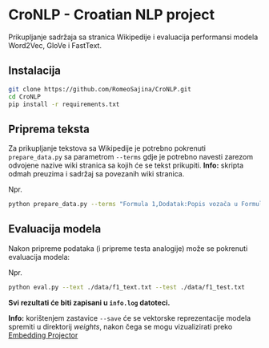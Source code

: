 # CroNLP - Croatian NLP project
Prikupljanje sadržaja sa stranica Wikipedije i evaluacija performansi modela Word2Vec, GloVe i FastText.


## Instalacija

```bash
git clone https://github.com/RomeoSajina/CroNLP.git
cd CroNLP
pip install -r requirements.txt
```


## Priprema teksta
Za prikupljanje tekstova sa Wikipedije je potrebno pokrenuti `prepare_data.py` sa parametrom `--terms` gdje je potrebno navesti zarezom odvojene nazive wiki stranica sa kojih će se tekst prikupiti.
**Info:** skripta odmah preuzima i sadržaj sa povezanih wiki stranica.


Npr.
```bash
python prepare_data.py --terms "Formula 1,Dodatak:Popis vozača u Formuli 1" --lang hr --output ./data/output.txt
```


## Evaluacija modela
Nakon pripreme podataka (i pripreme testa analogije) može se pokrenuti evaluacija modela:


Npr.
```bash
python eval.py --text ./data/f1_text.txt --test ./data/f1_test.txt
```

**Svi rezultati će biti zapisani u `info.log` datoteci.**

**Info:** korištenjem zastavice `--save` će se vektorske reprezentacije modela spremiti u direktorij *weights*, nakon čega se mogu vizualizirati preko [Embedding Projector](http://projector.tensorflow.org/)
